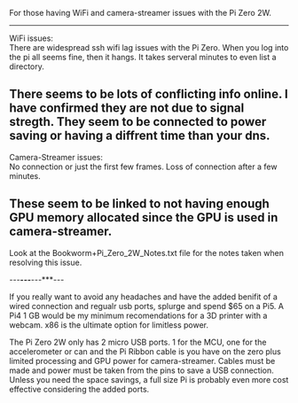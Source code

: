 For those having WiFi and camera-streamer issues with the Pi Zero 2W. 

---
WiFi issues:  
There are widespread ssh wifi lag issues with the Pi Zero. When you log into the pi all seems fine, then it hangs.  It takes serveral minutes to even list a directory.  

There seems to be lots of conflicting info online. I have confirmed they are not due to signal stregth.   They seem to be connected to power saving or having a diffrent time than your dns.
---
Camera-Streamer issues:  
No connection or just the first few frames.  Loss of connection after a few minutes. 

These seem to be linked to not having enough GPU memory allocated since the GPU is used in camera-streamer.  
---

Look at the Bookworm+Pi_Zero_2W_Notes.txt file for the notes taken when resolving this issue.


---***---***---***---

If you really want to avoid any headaches and have the added benifit of a wired connection and regualr usb ports, splurge and spend $65 on a Pi5. A Pi4 1 GB would be my minimum recomendations for a 3D printer with a webcam. 
x86 is the ultimate option for limitless power.

The Pi Zero 2W only has 2 micro USB ports. 1 for the MCU, one for the accelerometer or can and the Pi Ribbon cable is you have on the zero plus limited processing and GPU power for camera-streamer.  Cables must be made and power must be taken from the pins to save a USB connection.
Unless you need the space savings, a full size Pi is probably even more cost effective considering the added ports.



